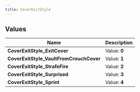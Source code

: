 ```yaml
---
title: CoverExitStyle
---
```


## Values

| Name | Description |
| ---- | ----------- |
| **CoverExitStyle\_ExitCover** | Value: **0** |
| **CoverExitStyle\_VaultFromCrouchCover** | Value: **1** |
| **CoverExitStyle\_StrafeFire** | Value: **2** |
| **CoverExitStyle\_Surprised** | Value: **3** |
| **CoverExitStyle\_Sprint** | Value: **4** |

